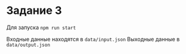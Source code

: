 # Задание 3

Для запуска `npm run start`

Входные данные находятся в `data/input.json`
Выходные данные в `data/output.json`

